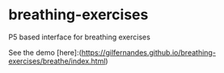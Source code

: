 # breathing-exercises
P5 based interface for breathing exercises

See the demo [here]:(https://gilfernandes.github.io/breathing-exercises/breathe/index.html)
